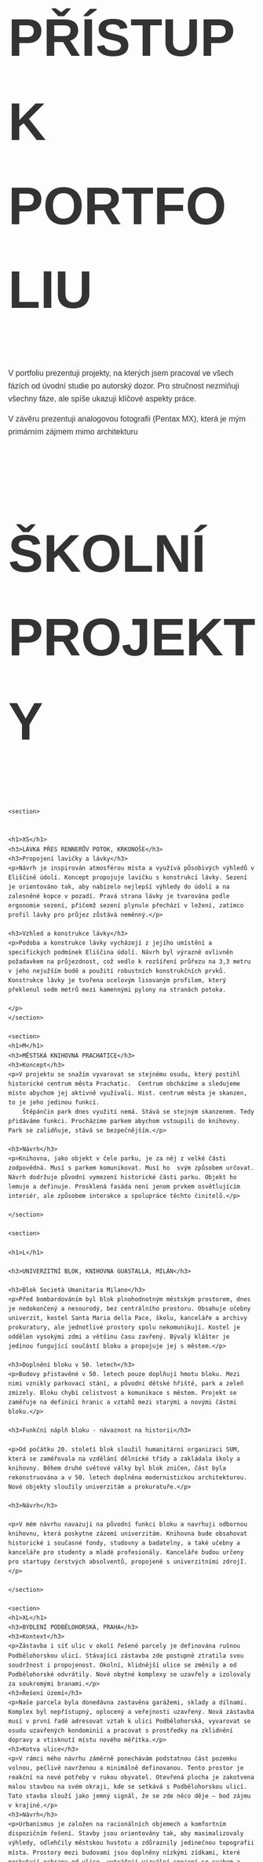 <html lang="cs">
<head>
    <meta charset="UTF-8">
    <meta name="viewport" content="width=device-width, initial-scale=1.0">
    <title>ŠKOLNÍ PROJEKTY</title>
    <style>
        /* Apply the Bahnschrift font to the entire page */
        body {
            font-family: "Bahnschrift", sans-serif;
            margin: 10px;
            line-height: 1.6;
        }
        h1, h2, h3, p {
            font-family: "Bahnschrift", sans-serif;
            color: #333;
        }
        h1, h2 {
            font-size: 80pt;
        }
        h3, p {
            font-size: 12pt;
        }
        section {
            margin-bottom: 60px;
        }
    </style>
</head>
<body>

<h1>PŘÍSTUP K PORTFOLIU</h1>

<section>
    <p>V portfoliu prezentuji projekty, na kterých jsem pracoval ve všech fázích od úvodní studie po autorský dozor. Pro stručnost nezmiňuji všechny fáze, ale spíše ukazuji klíčové aspekty práce.</p>
    <p>V závěru prezentuji analogovou fotografii (Pentax MX), která je mým primárním zájmem mimo architekturu</p>
</section>

<section>
    <h1>ŠKOLNÍ PROJEKTY</h1>

    <section>
       
    
    <h1>XS</h1>
    <h3>LÁVKA PŘES RENNERŮV POTOK, KRKONOŠE</h3>
    <h3>Propojení lavičky a lávky​</h3>
    <p>Návrh je inspirován atmosférou místa a využívá působivých výhledů v Eliščině údolí. Koncept propojuje lavičku s konstrukcí lávky. Sezení je orientováno tak, aby nabízelo nejlepší výhledy do údolí a na zalesněné kopce v pozadí. Pravá strana lávky je tvarována podle ergonomie sezení, přičemž sezení plynule přechází v ležení, zatímco profil lávky pro průjez zůstává neměnný.</p>
    
    <h3>Vzhled a konstrukce lávky</h3>
    <p>Podoba a konstrukce lávky vycházejí z jejího umístění a specifických podmínek Eliščina údolí. Návrh byl výrazně ovlivněn požadavkem na průjezdnost, což vedlo k rozšíření průřezu na 3,3 metru v jeho nejužším bodě a použití robustních konstrukčních prvků. Konstrukce lávky je tvořena ocelovým lisovaným profilem, který překlenul sedm metrů mezi kamennými pylony na stranách potoka.

    </p>
    </section>

    <section>
    <h1>M</h1>
    <h3>MĚSTSKÁ KNIHOVNA PRACHATICE</h3>
    <h3>Koncept</h3>
    <p>V projektu se snažím vyvarovat se stejnému osudu, který postihl historické centrum města Prachatic.  Centrum obcházíme a sledujeme místo abychom jej aktivně využívali. Hist. centrum města je skanzen, to je jeho jedinou funkcí. 
        Štěpánčin park dnes využití nemá. Stává se stejným skanzenem. Tedy přidáváme funkci. Procházíme parkem abychom vstoupili do knihovny. Park se zalidňuje, stává se bezpečnějším.</p>

    <h3>Návrh</h3>
    <p>Knihovna, jako objekt v čele parku, je za něj z velké části zodpovědná. Musí s parkem komunikovat. Musí ho  svým způsobem určovat. Návrh dodržuje původní vymezení historické části parku. Objekt ho lemuje a definuje. Prosklená fasáda není jenom prvkem osvětlujícím interiér, ale způsobem interakce a spolupráce těchto činitelů.</p>

    </section>

    <section>
    
    <h1>L</h1>
    
    <h3>UNIVERZITNÍ BLOK, KNIHOVNA GUASTALLA, MILÁN</h3>
    
    <h3>Blok Società Umanitaria Milano</h3>
    <p>Před bombardováním byl blok plnohodnotným městským prostorem, dnes je nedokončený a nesourodý, bez centrálního prostoru. Obsahuje učebny univerzit, kostel Santa Maria della Pace, školu, kanceláře a archivy prokuratury, ale jednotlivé prostory spolu nekomunikují. Kostel je oddělen vysokými zdmi a většinu času zavřený. Bývalý klášter je jedinou fungující součástí bloku a propojuje jej s městem.</p>
    
    <h3>Doplnění bloku v 50. letech</h3>    
    <p>Budovy přistavěné v 50. letech pouze doplňují hmotu bloku. Mezi nimi vznikly parkovací stání, a původní dětské hřiště, park a zeleň zmizely. Bloku chybí celistvost a komunikace s městem. Projekt se zaměřuje na definici hranic a vztahů mezi starými a novými částmi bloku.</p>
    
    <h3>Funkční náplň bloku - návaznost na historii</h3>
    
    <p>Od počátku 20. století blok sloužil humanitární organizaci SUM, která se zaměřovala na vzdělání dělnické třídy a zakládala školy a knihovny. Během druhé světové války byl blok zničen, část byla rekonstruována a v 50. letech doplněna modernistickou architekturou. Nové objekty sloužily univerzitám a prokuratuře.</p>

    <h3>Návrh</h3>

    <p>V mém návrhu navazuji na původní funkci bloku a navrhuji odbornou knihovnu, která poskytne zázemí univerzitám. Knihovna bude obsahovat historické i současné fondy, studovny a badatelny, a také učebny a kanceláře pro studenty a mladé profesionály. Kanceláře budou určeny pro startupy čerstvých absolventů, propojené s univerzitními zdrojI.</p>
    
    </section>

    <section>
    <h1>XL</h1>
    <h3>BYDLENÍ PODBĚLOHORSKÁ, PRAHA</h3>
    <h3>Kontext</h3>
    <p>Zástavba i síť ulic v okolí řešené parcely je definována rušnou Podbělohorskou ulicí. Stávající zástavba zde postupně ztratila svou soudržnost i propojenost. Okolní, klidnější ulice se změnily a od Podbělohorské odvrátily. Nové obytné komplexy se uzavřely a izolovaly za soukromými branami.</p>
    <h3>Řešení území</h3>
    <p>Naše parcela byla donedávna zastavěna garážemi, sklady a dílnami. Komplex byl nepřístupný, oplocený a veřejnosti uzavřený. Nová zástavba musí v první řadě adresovat vztah k ulici Podbělohorská, vyvarovat se osudu uzavřených kondominií a pracovat s prostředky na zklidnění dopravy a vtisknutí místu nového měřítka.</p>
    <h3>Kotva ulice</h3>
    <p>V rámci mého návrhu záměrně ponechávám podstatnou část pozemku volnou, pečlivě navrženou a minimálně definovanou. Tento prostor je reakční na nové potřeby v rukou obyvatel. Otevřená plocha je zakotvena malou stavbou na svém okraji, kde se setkává s Podbělohorskou ulicí. Tato stavba slouží jako jemný signál, že se zde něco děje – bod zájmu v krajině.</p>
    <h3>Návrh</h3>
    <p>Urbanismus je založen na racionálních objemech a komfortním dispozičním řešení. Stavby jsou orientovány tak, aby maximalizovaly výhledy, odlehčily městskou hustotu a zdůraznily jedinečnou topografii místa. Prostory mezi budovami jsou doplněny nízkými zídkami, které poskytují ochranu od ulice, vytvářejí vizuální spojení se svahem a formují soukromé nebo komunitní zahrady přístupné všem.</p>
    </section>

    <section>
    <h1>XXL</h1>
    <h3>REVITALIZACE NÁBŘEŽÍ ŘEKY OPAVY, OPAVA</h3>
    <h3>Pěší propojení</h3>
    <p>V projektu cílíme na propojení obou břehů a odstranění stávajících bariér opavského nábřeží. Dle struktury současné uliční sítě navrhujeme nové propojení břehů a dle územního plánu města doplňujeme současnou zástavbu novou hmotou. Navrhujeme nové předmostí současných mostů a více je tak začleňujeme do struktury města.</p>
    
    <h3>Rozvoj parku a propojení se školou</h3>

    <p>Klíčovým prvkem projektu je redefinice přilehlých prostor stávajících škol, ze silnic na plnohodnotné městské prostory. Skrze dopravní omezení, doplnění veřejných prostor zelení a úpravu propojení škol, sportovišť, hřišť, jídelen a přidružených funkcí se snažíme vytvořit integrované a funkční prostředí.</p>

    <h3>Promenáda a cyklostezka</h3>

    <p>Ústředním prvkem projektu je návrh nepřerušené říční promenády a cyklostezky. Tato trasa vede podél břehů řeky, umožňuje nepřerušený pohyb pěších a cyklistů městem a hluboce integruje nábřeží do každodenního městského života. Promenáda se na určitých místech rozšiřuje, aby vytvořila odpočinkové zóny, zelené plochy a „meandry“, kde se lidé mohou setkávat a relaxovat.</p>

    <h3>Ochrana před povodněmi a rozšíření dolního parku</h3>

    <p>Dolní část parku byla rozšířena za účelem zlepšení ochrany proti povodním podél říčního břehu. Pečlivě navržený horní park se zpevněným povrchem, doplněný ovocným sadem, propojuje obě úrovně parku. Přechod mezi těmito úrovněmi je označen cyklostezkou a pěší promenádou, což zajišťuje plynulý pohyb a zároveň zvyšuje vizuální atraktivitu parku.</p>

    <h3>Kontrastní říční břehy</h3>

    <p>Říční břehy jsou navrženy tak, aby nabízely odlišné zážitky. Na jedné straně se nachází zpevněné nábřeží sloužící pro městské trhy a veřejné akce, zatímco na druhé straně je zelený pás přecházející přímo do řeky. Úzká pěšina pro rybáře prochází tímto zeleným pásem a přidává přírodní prvek. Říční zeď je sladěna s ploty přilehlých soukromých pozemků a její snížení vytváří větší otevřenost a interakci s krajinou.</p>

    <h3>Modernistická architektura v propojení s přírodou</h3>

    <p>Revitalizované nábřeží funguje jako prodloužení nedalekých modernistických obytných zón a vytváří soudržný zelený koridor, který spojuje tyto čtvrti s řekou. Park je organizován s jasnou hierarchií funkcí: cyklostezky a pěší cesty, síť ulic reagující na okolní městskou strukturu a svažité či rovinné parkové plochy přizpůsobené různým rekreačním potřebám.</p>

    </section>

    <section>
    <h1>KLÍČOVÉ PROFESNÍ PROJEKTY</h1>

    <h1>S</h1>
    <h3>CABIN, PODHRADÍ U AŠE</h3>
    <h3>Strategie</h3>
    <p>Cílem bylo navrhnout minimalistický prázdninový dům na svažitém pozemku v Podhradí, asi 5 km severně od Aše. Pozemek leží na okraji vesnice a lesa a nabízí malebné výhledy na celou ves. Objekt vsazujeme do hodně svažitého terénu a formujeme dvě terasy, jednu pro skleník, druhou pro pár židlí a pohovku s výhledem do údolí.</p>

    <p>Výsledkem je jednopodlažní stavba se sedlovou střechou orientovanou směrem k údolí. Středem dispozice je převýšený obývací pokoj s galerií na spaní nad malou kupelnou, zádveřím a technickou místností. Interiér obkládáme březovou překližkou, podlahu vyléváme betonovou stěrkou. Navrhujeme skromný moderní domek zapadající do kontextu vesnice.</p>
    </section>

    <h1>M</h1>
    <h3>HOTEL XPUHA</h3>
    <h3>propojení s přírodou</h3>
    <p>Projekt Hotel Xpuha se nachází v Chetumalu na pobřeží Karibského moře, propojuje městskou třídu s privátní pláží v klidu puvodni džungle.</p>
    
    <h3>Respekt k přírodě</h3>
    <p>Architektonický návrh vychází z respektu k přírodě. Budovy organických tvarů jsou přirozeně začleněné do džungle. Hotely i rezidence jsou navržené s ohledem na soukromí a klid, které umožňují plně si vychutnat prostředí.</p>
    
    <p>Areál doplňuje fitness, wellness, restaurace a beach club na pláži. Každá část projektu je propojena s přírodou a zároveň nabízí dostatek prostoru pro relaxaci nebo aktivní odpočinek.</p>
    </section>

    <section>
    <h1>L</h1>
    <h3>SPOLKOVÝ DŮM, HUMPOLEC</h3>
    <h3>Strategie rekonstrukce</h3>
    <p>Projekt se zaměřuje na rekonstrukci a možné rozšíření komplexu budov v centru Humpolce. Nedokončený blok je v současnosti nesourodou koláží základní školy, základní umělecké školy, obecního domu a multifunkčního sálu, který čeká na doplnění kavárnou a jídelnou.</p>
    
     <h3>Architektonický jazyk</h3>
    <p>Stávající škola a kulturní centrum, které prošly různými rekonstrukcemi, zejména v 90. letech, představují směsici různých architektonických etap. Náš přístup spočívá v zachování kvalit původního návrhu, odstranění zbytečných úprav a optimalizaci funkčnosti. Objekty jsou sjednoceny novým architektonickým jazykem, který vytváří soudržný celek.</p>
    
     <h3>Veřejné prostory</h3>
    <p>Podobně jsou řešeny i veřejné prostory s ohledem na městskou integraci. Ve spolupráci s krajinářskými architekty jsme posílili stávající zelenou infrastrukturu a vytvořili promenádu, která propojuje klíčové zelené plochy ve městě. Kolmo na tuto promenádu zavádíme nové propojení mezi dvěma hlavními náměstími v Humpolci, přičemž podél těchto os jsou situovány nové občanské vybavenosti a nové vstupy, které doplňují celkovou dispozici.</p>
     </section>

    <section>
    <h1>XL</h1>    
    <h3>NÁMĚSTÍ ALBRECHTICE NAD VLTAVOU</h3>
    <h3>Stávající stav</h3>

    <p>Vesnické náměstí v současné době postrádá jasně definované centrum a slouží především jako parkoviště a točna pro autobusy. Navrhované řešení si klade za cíl proměnit tento prostor v jednotnou a funkční veřejnou plochu prostřednictvím sjednocení roztříštěných prvků a odstranění bariér.</p>

    <h3>Navrhované řešení</h3>

    <p>Klíčovým prvkem návrhu je zdůraznění vizuální osy směřující k věži kostela a vytvoření plynulého přechodu mezi urbanizovaným prostředím a přírodní krajinou obklopující Albrechtický potok.</p>

    <p>V jižní části náměstí, kde se protínají hlavní osy, navrhujeme centrální veřejný prostor – dlážděnou plochu určenou pro pořádání akcí a setkávání. Součástí návrhu je také odstranění silnice u domu Františka Krále, čímž dojde k plnému začlenění této oblasti do náměstí a podpoře komunitního ducha.</p>

    <p>Pro vytvoření příjemnější atmosféry bude severní část náměstí zjemněna výsadbou zeleně. Tato oblast bude zahrnovat terasovité posezení zastíněné stromy, což návštěvníkům poskytne klidné místo k odpočinku.</p>

    <p>Napojení cesty na hřbitov u kaple bude přesměrováno tak, aby posílilo význam obřadní stezky, která představuje významný prvek vesnice. Vysoké, osamělé stromy, typické pro tento region, budou doplněny s cílem zvýšit vizuální atraktivitu prostoru a vytvořit vrstevnatou krajinu. Tento přístup promění náměstí v živé centrum pro společenské události a setkávání.</p>
     
    </section>

    <section>
    <h1>XXL</h1>
    <h3>NÁMĚSTÍ TUCHLOVICE</h3>
    <h3>Stávající stav</h3>

    <p>Tuchlovické náměstí postrádá charakter skutečného městského centra. Neslouží pro pohodlný pohyb chodců, pořádání kulturních akcí ani jako soudržný veřejný prostor. Je prostorem vetknutým mezi ulici Ke Stráži a rychlostní silnicí. prostor trpí špatným propojením občanské vybavenosti, je nekonzistentní a nepropojený širší koncepcí. Přesto má tento prostor značný potenciál.</p>

    <h3>Strategie návrhu</h3>

    <p>V návrhu se primárně zaměřujeme na revitalizaci stávajících vrstev namísto zavádění zcela nových prvků. Cílem je zvýšit funkční rozmanitost obou stran Karlovarské ulice a vytvořit prostředí přívětivé pro chodce, doplněné zelenými plochami a veřejnými službami. Plán zlepšuje propojení mezi klíčovými komunitními prostory, jako jsou obchody, parky a rekreační plochy, přičemž zachovává a integruje vzrostlé stromy jako podstatný prvek charakteru náměstí.</p>

    <p>Součástí návrhu je nová multifunkční stavba, která bude zahrnovat autobusovou zastávku, maloobchodní prostory, veřejné toalety a zařízení pro pořádání akcí. Tímto způsobem bude náměstí sloužit každodenním potřebám i větším městským setkáním.</p>

    <p>Design náměstí klade důraz na flexibilitu, narhujeme prostory pro širokou škálu komunitních akcí – od trhů až po festivaly. Měníme náměstí v živý a důležitý veřejný prostor pro všechny obyvatele Tuchlovic.</p>
    </section>
